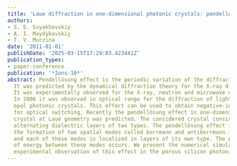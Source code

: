 ```yaml
---
title: 'Laue diffraction in one-dimensional photonic crystals: pendellosung effect'
authors:
- S. E. Svyakhovskiy
- A. I. Maydykovskiy
- T. V. Murzina
date: '2011-01-01'
publishDate: '2025-03-15T17:29:03.423441Z'
publication_types:
- paper-conference
publication: '*Ions-10*'
abstract: Pendellösung effect is the periodic variation of the diffracted beams intensity.
  It was predicted by the dynamical diffraction theory for the X-ray diffraction.
  It was experimentally observed for the X-ray, neutron and microwave diffraction.
  In 2006 it was observed in optical range for the diffraction of light in 3-dimetsional
  opal photonic crystals. This effect can be used to obtain negative-index materials,
  for optical switching, Recently the pendellösung effect in one-dimensional photonic
  crystal at Laue geometry was predicted. The considered crystal consists of periodically
  alternating dielectric layers of two types. The pendellösung effect is caused by
  the formation of two spatial modes called borrmann and antiborrmann in a crystal
  and each of these modes is localized in layers of its own type. The periodic exchange
  of energy between these modes occurs. We present the numerical simulation and the
  experimental observation of this effect in the porous silicon photonic crystal.
---
```

